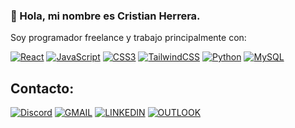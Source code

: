 ### 👋 Hola, mi nombre es Cristian Herrera.

Soy programador freelance y trabajo principalmente con:

[![React](https://img.shields.io/badge/React-61DAFB?style=for-the-badge&logo=react&logoColor=white&labelColor=101010)]()
[![JavaScript](https://img.shields.io/badge/JavaScript-3776AB?style=for-the-badge&logo=javascript&logoColor=white&labelColor=101010)]()
[![CSS3](https://img.shields.io/badge/CSS3-1572B6?style=for-the-badge&logo=css3&logoColor=white&labelColor=101010)]()
[![TailwindCSS](https://img.shields.io/badge/Tailwind_CSS-38B2AC?style=for-the-badge&logo=tailwind-css&logoColor=white&labelColor=101010)]()
[![Python](https://img.shields.io/badge/Python-3776AB?style=for-the-badge&logo=python&logoColor=white&labelColor=101010)]()
[![MySQL](https://img.shields.io/badge/My_SQL-4479A1?style=for-the-badge&logo=mysql&logoColor=white&labelColor=101010)]()


## Contacto:
[![Discord](https://img.shields.io/badge/Kotar1142-Discord-5865F2?style=for-the-badge&logo=discord&logoColor=white&labelColor=101010)](https://discord.com/)
[![GMAIL](https://img.shields.io/badge/cristianherrera10111@gmail.com-Gmail-EA4335?style=for-the-badge&logo=gmail&logoColor=white&labelColor=101010)](mailto:cristianh212019@gmail.com)
[![LINKEDIN](https://img.shields.io/badge/LinkedIn-0A66C2?style=for-the-badge&logo=linkedin&logoColor=white&labelColor=101010)](https://www.linkedin.com/in/cristian-herrera-931344230/)
[![OUTLOOK](https://img.shields.io/badge/cristian.herrera07@hotmail.com-Outlook-0078D4?style=for-the-badge&logo=microsoftoutlook&logoColor=white&labelColor=101010)](mailto:cristian.herrera07@hotmail.com)
